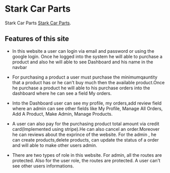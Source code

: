 # Stark Car Parts

Stark Car Parts [Stark Car Parts](https://manufacturer-website-740a2.web.app/).

## Features of this site

* In this website a user can login via email and password or using the google login. Once he logged into the system he will able to purchase a product and also he will able to see Dashboard and his name in the navbar


* For purchasing a product a user must purchase the minimumqauntity that a product has or he can't buy much then the available product.Once he purchase a product he will able to his purchase orders into the dashboard where he can see a field My orders.

* Into the Dashboard user can see my profile, my orders,add review field where an admin can see other fields like My Profile, Manage All Orders, Add A Product, Make Admin, Manage Products. 
* A user can also pay for the purchasing product total amount via credit card(Implemented using stripe).He can also cancel an order.Moreover he can reviews about the exprince of the website. For the admin , he can create products,delete products, can update the status of a order and will able to make other users admin.

* There are two types of role in this website. For admin, all the routes are protected. Also for the user role, the routes are protected. A user can't see other users informations.
